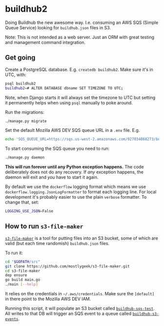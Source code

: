 # buildhub2

Doing Buildhub the new awesome way. I.e. consuming an AWS SQS (Simple
Queue Service) looking for `buildhub.json` files in S3.

Note: This is not intended as a web server. Just an ORM with
great testing and management command integration.

## Get going

Create a PostgreSQL database. E.g. `createdb buildhub2`.
Make sure it's in UTC, with:

```sh
psql buildhub2
buildhub2=# ALTER DATABASE dbname SET TIMEZONE TO UTC;
```

Note, when Django starts it will always set the timezone to UTC but setting
it permanently helps when using `psql` manually to poke around.

Run the migrations:

```sh
./manage.py migrate
```

Set the default Mozilla AWS DEV SQS queue URL in a `.env` file. E.g.

```sh
echo 'SQS_QUEUE_URL=https://sqs.us-west-2.amazonaws.com/927034868273/buildhub-s3-events' >> .env
```

To start consuming the SQS queue you need to run:

```sh
./manage.py daemon
```

**This will run forever until any Python exception happens.** The code
deliberately does not do any recovery. If _any_ exception happens, the daemon
will exit and _you_ have to start it again.

By default we use the `dockerflow` logging format which means we use
`dockerflow.logging.JsonLogFormatter` to format each logging line. For
local development it's probably easier to use the plain `verbose` formatter.
To change that, set:

```sh
LOGGING_USE_JSON=False
```

## How to run `s3-file-maker`

[`s3-file-maker`](https://github.com/mostlygeek/s3-file-maker) is a
tool for putting files into an S3 bucket, some of which are valid (but
each time randomish) `buildhub.json` files.

To run it:

```sh
cd "$GOPATH/src"
git clone https://github.com/mostlygeek/s3-file-maker.git
cd s3-file-maker
dep ensure
go build main.go
./main [--help]
```

It relies on the credentials in `~/.aws/credentials`. Make sure the
`[default]` in there point to the Mozilla AWS DEV IAM.

Running this script, it will populate an S3 bucket called
[`buildhub-sqs-test`](https://s3.console.aws.amazon.com/s3/buckets/buildhub-sqs-test/?region=us-west-2&tab=overview).
All writes to that DB will trigger an SQS event to a queue called
[`buildhub-s3-events`](https://sqs.us-west-2.amazonaws.com/927034868273/buildhub-s3-events).
